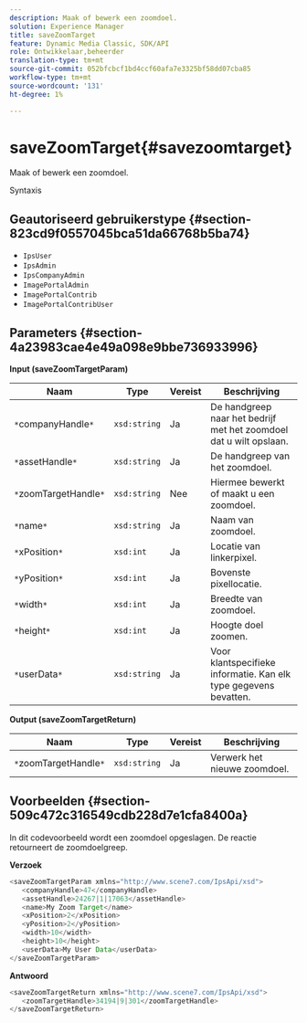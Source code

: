 ```yaml
---
description: Maak of bewerk een zoomdoel.
solution: Experience Manager
title: saveZoomTarget
feature: Dynamic Media Classic, SDK/API
role: Ontwikkelaar,beheerder
translation-type: tm+mt
source-git-commit: 052bfcbcf1bd4ccf60afa7e3325bf58dd07cba85
workflow-type: tm+mt
source-wordcount: '131'
ht-degree: 1%

---
```



# saveZoomTarget{#savezoomtarget}

Maak of bewerk een zoomdoel.

Syntaxis

## Geautoriseerd gebruikerstype {#section-823cd9f0557045bca51da66768b5ba74}

* `IpsUser`
* `IpsAdmin`
* `IpsCompanyAdmin`
* `ImagePortalAdmin`
* `ImagePortalContrib`
* `ImagePortalContribUser`

## Parameters {#section-4a23983cae4e49a098e9bbe736933996}

**Input (saveZoomTargetParam)**

| Naam | Type | Vereist | Beschrijving |
|---|---|---|---|
| `*`companyHandle`*` | `xsd:string` | Ja | De handgreep naar het bedrijf met het zoomdoel dat u wilt opslaan. |
| `*`assetHandle`*` | `xsd:string` | Ja | De handgreep van het zoomdoel. |
| `*`zoomTargetHandle`*` | `xsd:string` | Nee | Hiermee bewerkt of maakt u een zoomdoel. |
| `*`name`*` | `xsd:string` | Ja | Naam van zoomdoel. |
| `*`xPosition`*` | `xsd:int` | Ja | Locatie van linkerpixel. |
| `*`yPosition`*` | `xsd:int` | Ja | Bovenste pixellocatie. |
| `*`width`*` | `xsd:int` | Ja | Breedte van zoomdoel. |
| `*`height`*` | `xsd:int` | Ja | Hoogte doel zoomen. |
| `*`userData`*` | `xsd:string` | Ja | Voor klantspecifieke informatie. Kan elk type gegevens bevatten. |

**Output (saveZoomTargetReturn)**

| Naam | Type | Vereist | Beschrijving |
|---|---|---|---|
| `*`zoomTargetHandle`*` | `xsd:string` | Ja | Verwerk het nieuwe zoomdoel. |

## Voorbeelden {#section-509c472c316549cdb228d7e1cfa8400a}

In dit codevoorbeeld wordt een zoomdoel opgeslagen. De reactie retourneert de zoomdoelgreep.

**Verzoek**

```java
<saveZoomTargetParam xmlns="http://www.scene7.com/IpsApi/xsd">
   <companyHandle>47</companyHandle>
   <assetHandle>24267|1|17063</assetHandle>
   <name>My Zoom Target</name>
   <xPosition>2</xPosition>
   <yPosition>2</yPosition>
   <width>10</width>
   <height>10</height>
   <userData>My User Data</userData>
</saveZoomTargetParam>
```

**Antwoord**

```java
<saveZoomTargetReturn xmlns="http://www.scene7.com/IpsApi/xsd">
   <zoomTargetHandle>34194|9|301</zoomTargetHandle>
</saveZoomTargetReturn>
```

